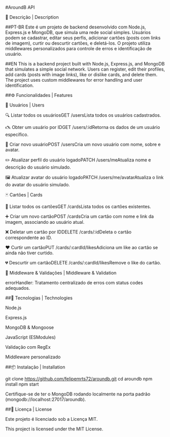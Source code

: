 #AroundB API

📌 Descrição | Description

##PT-BR
Este é um projeto de backend desenvolvido com Node.js, Express.js e MongoDB, que simula uma rede social simples. Usuários podem se cadastrar, editar seus perfis, adicionar cartões (posts com links de imagem), curtir ou descurtir cartões, e deletá-los. O projeto utiliza middlewares personalizados para controle de erros e identificação de usuário.

##EN
This is a backend project built with Node.js, Express.js, and MongoDB that simulates a simple social network. Users can register, edit their profiles, add cards (posts with image links), like or dislike cards, and delete them. The project uses custom middlewares for error handling and user identification.

##⚙️ Funcionalidades | Features

🧑 Usuários | Users

🔍 Listar todos os usuáriosGET /usersLista todos os usuários cadastrados.

🖎️ Obter um usuário por IDGET /users/:idRetorna os dados de um usuário específico.

📝 Criar novo usuárioPOST /usersCria um novo usuário com nome, sobre e avatar.

✏️ Atualizar perfil do usuário logadoPATCH /users/meAtualiza nome e descrição do usuário simulado.

🖼️ Atualizar avatar do usuário logadoPATCH /users/me/avatarAtualiza o link do avatar do usuário simulado.

🃏 Cartões | Cards

🧾 Listar todos os cartõesGET /cardsLista todos os cartões existentes.

➕ Criar um novo cartãoPOST /cardsCria um cartão com nome e link da imagem, associando ao usuário atual.

❌ Deletar um cartão por IDDELETE /cards/:idDeleta o cartão correspondente ao ID.

❤️ Curtir um cartãoPUT /cards/:cardId/likesAdiciona um like ao cartão se ainda não tiver curtido.

💔 Descurtir um cartãoDELETE /cards/:cardId/likesRemove o like do cartão.

🚧 Middleware & Validações | Middleware & Validation

errorHandler: Tratamento centralizado de erros com status codes adequados.

##🧱 Tecnologias | Technologies

Node.js

Express.js

MongoDB & Mongoose

JavaScript (ESModules)

Validação com RegEx

Middleware personalizado

##📦 Instalação | Installation

git clone https://github.com/felipemrts72/aroundb.git
cd aroundb
npm install
npm start

Certifique-se de ter o MongoDB rodando localmente na porta padrão (mongodb://localhost:27017/aroundb).

##📄 Licença | License

Este projeto é licenciado sob a Licença MIT.

This project is licensed under the MIT License.
